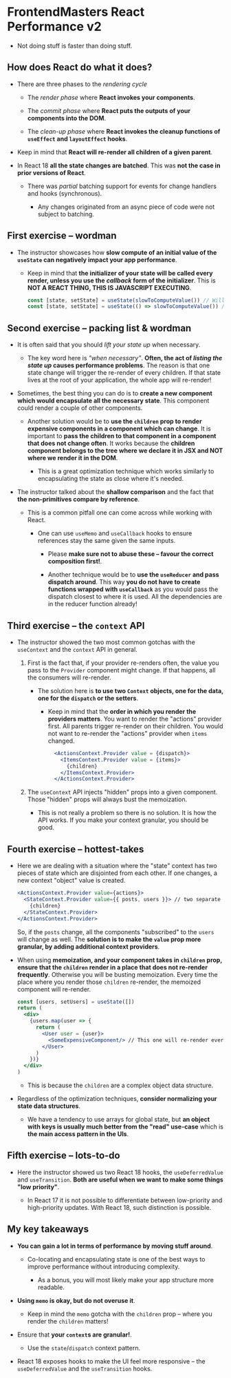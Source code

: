 # FrontendMasters React Performance v2

- Not doing stuff is faster than doing stuff.

## How does React do what it does?

- There are three phases to the _rendering cycle_

  - The _render phase_ where **React invokes your components**.

  - The _commit phase_ where **React puts the outputs of your components into the DOM**.

  - The _clean-up phase_ where **React invokes the cleanup functions of `useEffect` and `layoutEffect` hooks**.

- Keep in mind that **React will re-render all children of a given parent**.

- In React 18 **all the state changes are batched**. This was **not the case in prior versions of React**.

  - There was _partial_ batching support for events for change handlers and hooks (synchronous).

    - Any changes originated from an async piece of code were not subject to batching.

## First exercise – wordman

- The instructor showcases how **slow compute of an initial value of the `useState` can negatively impact your app performance**.

  - Keep in mind that **the initializer of your state will be called every render, unless you use the _callback_ form of the initializer**.
    This is **NOT A REACT THING, THIS IS JAVASCRIPT EXECUTING**.

    ```jsx
    const [state, setState] = useState(slowToComputeValue()) // Will cause performance issues when the component re-renders
    const [state, setState] = useState(() => slowToComputeValue()) // Only the initial render is slow
    ```

## Second exercise – packing list & wordman

- It is often said that you should _lift your state up_ when necessary.

  - The key word here is _"when necessary"_. **Often, the act of _listing the state up_ causes performance problems**. The reason is that one state change will trigger the re-render of every children. If that state lives at the root of your application, the whole app will re-render!

- Sometimes, the best thing you can do is to **create a new component which would encapsulate all the necessary state**. This component could render a couple of other components.

  - Another solution would be to **use the `children` prop to render expensive components in a component which can change**. It is important to **pass the children to that component in a component that does not change often**. It works because the **children component belongs to the tree where we declare it in JSX and NOT where we render it in the DOM**.

    - This is a great optimization technique which works similarly to encapsulating the state as close where it's needed.

- The instructor talked about the **shallow comparison** and the fact that **the non-primitives compare by reference**.

  - This is a common pitfall one can come across while working with React.

    - One can use `useMemo` and `useCallback` hooks to ensure references stay the same given the same inputs.

      - Please **make sure not to abuse these – favour the correct composition first!**.

      - Another technique would be to **use the `useReducer` and pass dispatch around**. This way **you do not have to create functions wrapped with `useCallback`** as you would pass the dispatch closest to where it is used. All the dependencies are in the reducer function already!

## Third exercise – the `context` API

- The instructor showed the two most common gotchas with the `useContext` and the `context` API in general.

  1. First is the fact that, if your provider re-renders often, the value you pass to the `Provider` component might change. If that happens, all the consumers will re-render.

      - The solution here is **to use two `Context` objects, one for the data, one for the `dispatch` or the setters**.

        - Keep in mind that the **order in which you render the providers matters**. You want to render the "actions" provider first.
          All parents trigger re-render on their children. You would not want to re-render the "actions" provider when `items` changed.

          ```jsx
            <ActionsContext.Provider value = {dispatch}>
              <ItemsContext.Provider value = {items}>
                {children}
              </ItemsContext.Provider>
            </ActionsContext.Provider>
          ```

  2. The `useContext` API injects "hidden" props into a given component. Those "hidden" props will always bust the memoization.

      - This is not really a problem so there is no solution. It is how the API works. If you make your context granular, you should be good.

## Fourth exercise – hottest-takes

- Here we are dealing with a situation where the "state" context has two pieces of state which are disjointed from each other. If one changes, a new context "object" value is created.

  ```jsx
  <ActionsContext.Provider value={actions}>
    <StateContext.Provider value={{ posts, users }}> // two separate `useReducer` calls
      {children}
    </StateContext.Provider>
  </ActionsContext.Provider>
  ```

    So, if the `posts` change, all the components "subscribed" to the `users` will change as well. The **solution is to make the `value` prop more granular, by adding additional context providers**.

- When using **memoization, and your component takes in `children` prop, ensure that the `children` render in a place that does not re-render frequently**. Otherwise you will be busting memoization. Every time the place where you render those `children` re-render, the memoized component will re-render.

    ```jsx
    const [users, setUsers] = useState([])
    return (
      <div>
        {users.map(user => {
          return (
            <User user = {user}>
              <SomeExpensiveComponent/> // This one will re-render every time the `users` change. If possible, rendering this component elsewhere (either inside User or at the parent level).
            </User>
          )
        })}
      </div>
    )
    ```

  - This is because the `children` are a complex object data structure.

- Regardless of the optimization techniques, **consider normalizing your state data structures**.

  - We have a tendency to use arrays for global state, but **an object with keys is usually much better from the "read" use-case** which is **the main access pattern in the UIs**.

## Fifth exercise – lots-to-do

- Here the instructor showed us two React 18 hooks, the `useDeferredValue` and `useTransition`. **Both are useful when we want to make some things "low priority"**.

  - In React 17 it is not possible to differentiate between low-priority and high-priority updates. With React 18, such distinction is possible.

## My key takeaways

- **You can gain a lot in terms of performance by moving stuff around**.

  - Co-locating and encapsulating state is one of the best ways to improve performance without introducing complexity.

    - As a bonus, you will most likely make your app structure more readable.

- **Using `memo` is okay, but do not overuse it**.

  - Keep in mind the `memo` gotcha with the `children` prop – where you render the `children` matters!

- Ensure that **your `context`s are granular!**.

  - Use the `state`/`dispatch` context pattern.

- React 18 exposes hooks to make the UI feel more responsive – the `useDeferredValue` and the `useTransition` hooks.
